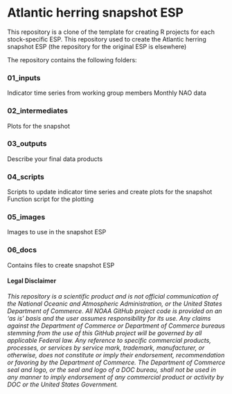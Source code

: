 # Atlantic herring snapshot ESP

This repository is a clone of the template for creating R projects for each stock-specific ESP.
This repository used to create the Atlantic herring snapshot ESP (the repository for the original ESP is elsewhere)

The repository contains the following folders:

### 01_inputs

Indicator time series from working group members
Monthly NAO data

### 02_intermediates

Plots for the snapshot

### 03_outputs

Describe your final data products

### 04_scripts

Scripts to update indicator time series and create plots for the snapshot
Function script for the plotting

### 05_images

Images to use in the snapshot ESP

### 06_docs

Contains files to create snapshot ESP


#### Legal Disclaimer

*This repository is a scientific product and is not official communication of the National Oceanic and Atmospheric Administration, or the United States Department of Commerce. All NOAA GitHub project code is provided on an ‘as is’ basis and the user assumes responsibility for its use. Any claims against the Department of Commerce or Department of Commerce bureaus stemming from the use of this GitHub project will be governed by all applicable Federal law. Any reference to specific commercial products, processes, or services by service mark, trademark, manufacturer, or otherwise, does not constitute or imply their endorsement, recommendation or favoring by the Department of Commerce. The Department of Commerce seal and logo, or the seal and logo of a DOC bureau, shall not be used in any manner to imply endorsement of any commercial product or activity by DOC or the United States Government.*
